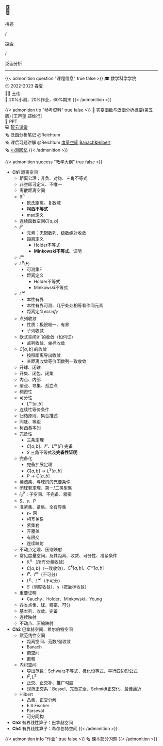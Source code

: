# 🏫


<div class="nav-tab">
  <a href="../../../cages"><p class="not">拾迹</p></a><p class="not">/</p>
  <a href="../"><p class="not">探索</p></a>
  <p class="now">/</p><p class="now">泛函分析</p>
</div>

---

{{< admonition question "课程信息" true false >}}
🎓 数学科学学院<br>
🕙 2022-2023 春夏<br>
🧑‍🏫 王伟<br>
📝 20%小测，20%作业，60%期末
{{< /admonition >}}

{{< admonition tip "参考资料" true false >}}
📓 实变函数与泛函分析概要(第五版) [王声望 郑维行]<br>
📑 PPT<br>
💻 [智云课堂](https://classroom.zju.edu.cn/coursedetail?course_id=48021&tenant_code=112)<br>
🗞️ 泛函分析笔记 @Reichtum<br>
🗞️ 课后习题讲解 @Reichtum [度量空间](https://zhuanlan.zhihu.com/p/486354129) [Banach&Hilbert](https://zhuanlan.zhihu.com/p/524355026)<br>
🗞️ [小测回忆](https://www.cc98.org/topic/5321722)
{{< /admonition >}}

{{< admonition success "教学大纲" true false >}}
- **Ch1** 距离空间
    - 距离公理：非负、对称、三角不等式
    - 非空即可定义、不唯一
    - 离散距离空间
    - $\mathbb{R}^n$
        - 欧氏距离、复数域
        - **柯西不等式**
        - max定义
    - 连续函数空间$C[a,b]$
    - $l^p$
        - 元素：无限数列、级数绝对收敛
        - 距离定义
            - Holder不等式
            - **Minkowski不等式**、证明
    - $l^\infty$
    - $L^p(F)$
        - 可测集F
        - 距离定义
            - Holder不等式
            - Minkowski不等式
    - $L^\infty$
        - 本性有界
        - 本性有界可测、几乎处处相等看作同元素
        - 距离定义$essinf_F$
    - 点列收敛
        - 性质：极限唯一、有界
        - 子列收敛
    - 欧式空间$\mathbb{R}^n$的收敛（如何证）
        - 点列收敛、坐标收敛
    - $C[a,b]$ 的收敛
        - 按照距离导出收敛
        - 某距离收敛等价函数列一致收敛
    - 开球、闭球
    - 开集、闭包、闭集
    - 内点、内部
    - 聚点、导集、孤立点
    - 稠密性
    - 可分性
        - $L^\infty[a,b]$
    - 连续性等价条件
    - 归结原则、集合描述
    - 同胚、等距
    - 柯西基本列
    - 完备性
        - 三条定理
        - $C[a,b]$、$l^p$、$L^\infty(F)$ 完备
        - $S$ 三角不等式及**完备性证明**
    - 完备化
        - 完备扩展定理
        - $C[a,b]\rightarrow L^2[a,b]$
        - $P\rightarrow C[a,b]$
    - 稀疏集、与球的的充要条件
    - 闭球套定理、第一/二类型集
    - $l_0^p$：子空间、不完备、稠密
    - $S$、$s$、$P$
    - 准紧集、紧集、全有界集
        - $\epsilon-$ 网
        - 相互关系
        - 紧集套
        - 开覆盖
        - 有限交
        - 连续映射
    - 不动点定理、压缩映射
    - 常见度量空间，及其距离、收敛、可分性、准紧条件
        - $\mathbb{R}^n$ （所有分量收敛）
        - $C[a,b]$（一致收敛）、$C^k[a,b]$、$C^\infty [a,b]$
        - $l^p$、$l^\infty$（不可分）
        - $L^p$、$L^\infty$（不可分）
        - $S$（测度收敛）、$s$（按坐标收敛）
    - 重要证明
        - Cauchy、Holder、Minkowski、Young
    - 各类点集、球、稠密、可分
    - 基本列、收敛、完备
    - 连续映射
    - 不动点、压缩映射
- **Ch2** 巴拿赫空间、希尔伯特空间
    - 赋范线性空间
        - 距离空间、范数/强收敛
        - Banach
        - 商空间
        - 直和
    - 内积空间
        - 导出范数：Schwarz不等式、极化恒等式、平行四边形公式
        - $l^2,L^2$
        - 正交、正交补、推广勾股
        - 规范正交系：Bessel、完备完全、Schmidt正交化、最佳逼近
    - Hilbert
        - 凸集、正交分解
        - E.S.Fischer
        - Parseval
        - 可分同构
- **Ch3** 有界线性算子：巴拿赫空间
- **Ch4** 有界线性算子：希尔伯特空间
{{< /admonition >}}

{{< admonition info "作业" true false >}}
🗞️ 课本部分习题
{{< /admonition >}}

<!--
{{< admonition failure "笔记" true false >}}
{{< /admonition >}}

{{< admonition note "经验" true false >}}
{{< /admonition >}}
-->



